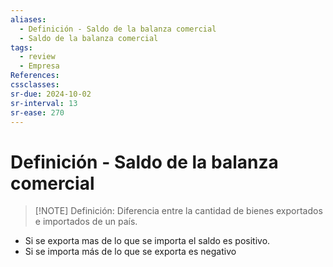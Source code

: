 ```yaml
---
aliases:
  - Definición - Saldo de la balanza comercial
  - Saldo de la balanza comercial
tags:
  - review
  - Empresa
References: 
cssclasses:
sr-due: 2024-10-02
sr-interval: 13
sr-ease: 270
---
```

# Definición - Saldo de la balanza comercial 

> [!NOTE] Definición: 
> Diferencia entre la cantidad de bienes exportados e importados de un país.
> 

+ Si se exporta mas de lo que se importa el saldo es positivo.
+ Si se importa más de lo que se exporta es negativo